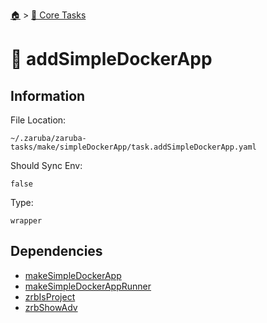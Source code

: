 <!--startTocHeader-->
[🏠](../README.md) > [🥝 Core Tasks](README.md)
# 🐳 addSimpleDockerApp
<!--endTocHeader-->

## Information

File Location:

    ~/.zaruba/zaruba-tasks/make/simpleDockerApp/task.addSimpleDockerApp.yaml

Should Sync Env:

    false

Type:

    wrapper


## Dependencies

* [makeSimpleDockerApp](make-simple-docker-app.md)
* [makeSimpleDockerAppRunner](make-simple-docker-app-runner.md)
* [zrbIsProject](zrb-is-project.md)
* [zrbShowAdv](zrb-show-adv.md)
<!--startTocSubtopic-->

<!--endTocSubtopic-->